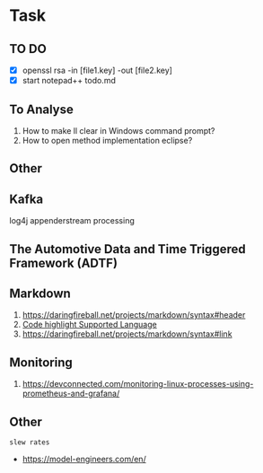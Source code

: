 # Task
## TO DO
 - [x] openssl rsa -in [file1.key] -out [file2.key]
 - [x] start notepad++ todo.md
## To Analyse 
1. How to make ll clear in Windows command prompt?
1. How to open method implementation eclipse?


## Other
## Kafka 
log4j appenderstream processing

## The Automotive Data and Time Triggered Framework (ADTF) 

## Markdown
1. https://daringfireball.net/projects/markdown/syntax#header
1. [Code highlight Supported Language](http://www.rubycoloredglasses.com/2013/04/languages-supported-by-github-flavored-markdown/)
1. https://daringfireball.net/projects/markdown/syntax#link


## Monitoring
1. https://devconnected.com/monitoring-linux-processes-using-prometheus-and-grafana/
## Other

```
slew rates
```
* https://model-engineers.com/en/
